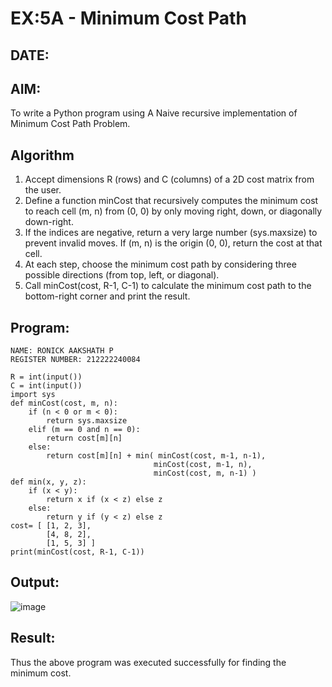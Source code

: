 # EX:5A - Minimum Cost Path
## DATE:

## AIM:
To write a Python program using A Naive recursive implementation of Minimum Cost Path Problem.

## Algorithm

1. Accept dimensions R (rows) and C (columns) of a 2D cost matrix from the user.
2. Define a function minCost that recursively computes the minimum cost to reach cell (m, n) from (0, 0) by only moving right, down, or diagonally down-right.
3. If the indices are negative, return a very large number (sys.maxsize) to prevent invalid moves. If (m, n) is the origin (0, 0), return the cost at that cell.
4. At each step, choose the minimum cost path by considering three possible directions (from top, left, or diagonal).
5. Call minCost(cost, R-1, C-1) to calculate the minimum cost path to the bottom-right corner and print the result.

## Program:
```
NAME: RONICK AAKSHATH P
REGISTER NUMBER: 212222240084
```
```
R = int(input())
C = int(input())
import sys
def minCost(cost, m, n):
    if (n < 0 or m < 0):
        return sys.maxsize
    elif (m == 0 and n == 0):
        return cost[m][n]
    else:
        return cost[m][n] + min( minCost(cost, m-1, n-1),
                                minCost(cost, m-1, n),
                                minCost(cost, m, n-1) )
def min(x, y, z):
    if (x < y):
        return x if (x < z) else z
    else:
        return y if (y < z) else z
cost= [ [1, 2, 3],
        [4, 8, 2],
        [1, 5, 3] ]
print(minCost(cost, R-1, C-1))
```

## Output:

![image](https://github.com/user-attachments/assets/f22165a4-d4a1-441a-a597-659cf3f94431)

## Result:

Thus the above program was executed successfully for finding the minimum cost.
